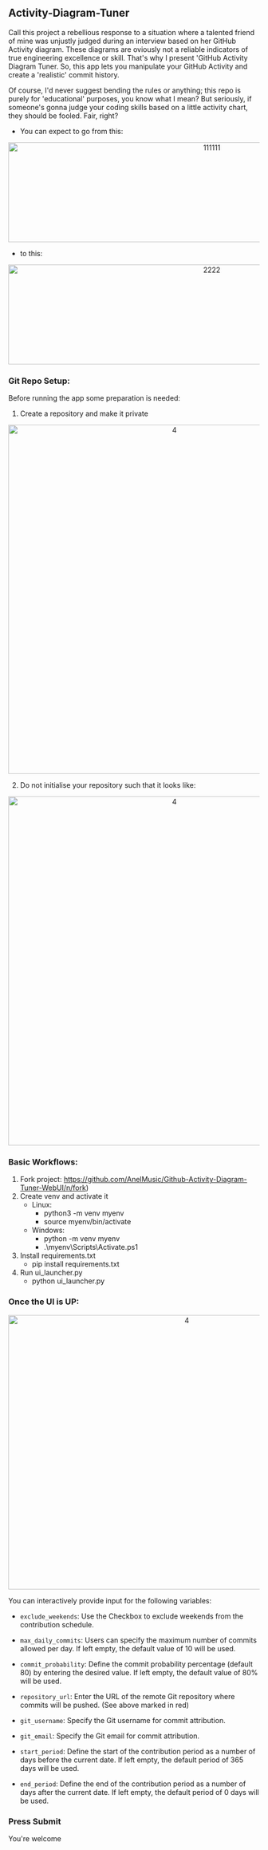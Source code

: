 ## Activity-Diagram-Tuner

Call this project a rebellious response to a situation where a talented friend of mine was unjustly judged during an interview based on her GitHub Activity diagram. These diagrams are oviously not a reliable indicators of true engineering excellence or skill. That's why I present 'GitHub Activity Diagram Tuner.
So, this app lets you manipulate your GitHub Activity and create a 'realistic' commit history. 

Of course, I'd never suggest bending the rules or anything; this repo is purely for 'educational' purposes, you know what I mean? But seriously, if someone's gonna judge your coding skills based on a little activity chart, they should be fooled. Fair, right?

- You can expect to go from this:
<p align="center">
  <!-- Original Image -->
  <img src="https://github.com/AnelMusic/Github-Activity-Diagram-Tuner-WebUI/assets/32487291/35568a3d-8c93-45fa-ad4c-873bcf04871c" alt="111111" width="800" height="200">
</p>

- to this:

<p align="center">
  <!-- Resized Image -->
  <img src="https://github.com/AnelMusic/Github-Activity-Diagram-Tuner-WebUI/assets/32487291/cb3abc08-23b0-42d6-b120-204070344842" alt="2222" width="800" height="200">
</p>



### Git Repo Setup:
Before running the app some preparation is needed:


1. Create a repository and make it private

<p align="center">
  <img src="https://github.com/AnelMusic/Github-Activity-Diagram-Tuner-WebUI/assets/32487291/85bc2b5e-ba08-4a4f-89d6-7c42f809db08" alt="4" width="650" height="700">
</p>


2. Do not initialise your repository such that it looks like:

<p align="center">
  <img src="https://github.com/AnelMusic/Github-Activity-Diagram-Tuner-WebUI/assets/32487291/a97bc6e3-e7e3-4035-b6d7-0d17f526c14d" alt="4" width="650" height="700">
</p>


### Basic Workflows:
1. Fork project: https://github.com/AnelMusic/Github-Activity-Diagram-Tuner-WebUI/n/fork)
2. Create venv and activate it
   - Linux:
     - python3 -m venv myenv
     - source myenv/bin/activate
   - Windows:
     - python -m venv myenv
     - .\myenv\Scripts\Activate.ps1
3. Install requirements.txt
    - pip install requirements.txt
5. Run ui_launcher.py
   - python ui_launcher.py


### Once the UI is UP:

<p align="center">
  <img src="https://github.com/AnelMusic/Github-Activity-Diagram-Tuner-WebUI/assets/32487291/f3117745-7f6f-4170-9787-3369da4f8a18" alt="4" width="700" height="550">
</p>

You can interactively provide input for the following variables:

- `exclude_weekends`: Use the Checkbox to exclude weekends from the contribution schedule.

- `max_daily_commits`: Users can specify the maximum number of commits allowed per day. If left empty, the default value of 10 will be used.

- `commit_probability`: Define the commit probability percentage (default 80) by entering the desired value. If left empty, the default value of 80% will be used.

- `repository_url`: Enter the URL of the remote Git repository where commits will be pushed. (See above marked in red)

- `git_username`: Specify the Git username for commit attribution.

- `git_email`: Specify the Git email for commit attribution.

- `start_period`: Define the start of the contribution period as a number of days before the current date. If left empty, the default period of 365 days will be used.

- `end_period`: Define the end of the contribution period as a number of days after the current date. If left empty, the default period of 0 days will be used.

### Press Submit

You're welcome

